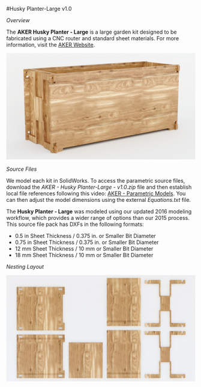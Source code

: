 #Husky Planter-Large v1.0

*Overview*

The **AKER Husky Planter - Large** is a large garden kit designed to be fabricated using a CNC router and standard sheet materials. For more information, visit the [AKER Website](http://www.akerkits.com).

![Husky Planter-Large](https://github.com/AKERKits/Husky-Planter-Large/blob/master/Images/AKER%20-%20Husky%20Planter-Large%20-%20v1.0%20-%20Master%20Assembly%20Cropped-min.jpg)

*Source Files*

We model each kit in SolidWorks. To access the parametric source files, download the *AKER - Husky Planter-Large - v1.0.zip* file and then establish local file references following this video: [AKER - Parametric Models](https://www.youtube.com/watch?v=Ewdrlv4nSA0). You can then adjust the model dimensions using the external *Equations.txt* file.

The **Husky Planter - Large** was modeled using our updated 2016 modeling workflow, which provides a wider range of options than our 2015 process. This source file pack has DXFs in the following formats:

 * 0.5 in Sheet Thickness / 0.375 in. or Smaller Bit Diameter
 * 0.75 in Sheet Thickness / 0.375 in. or Smaller Bit Diameter
 * 12 mm Sheet Thickness / 10 mm or Smaller Bit Diameter
 * 18 mm Sheet Thickness / 10 mm or Smaller Bit Diameter

*Nesting Layout*

![Husky Planter-Large](https://github.com/AKERKits/Husky-Planter-Large/blob/master/Images/AKER%20-%20Husky%20Planter%20-%20v1.0%20-%20Nesting%20Assembly%20Cropped-min.jpg)

